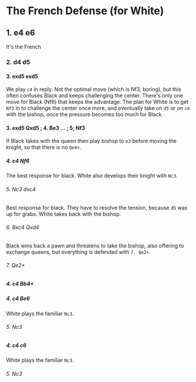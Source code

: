 # The French Defense (for White)

## 1. e4 e6

It's the French

### 2. d4 d5

#### 3. exd5 exd5

We play `c4` in reply. Not the optimal move (which is Nf3, boring), but this
often confuses Black and keeps challenging the center. There's only one move
for Black (Nf6) that keeps the advantage. The plan for White is to get `Nf3` 
in to challenge the center once more, and eventually take on `d5` or on `c4` 
with the bishop, once the pressure becomes too much for Black. 

#### 3. exd5 Qxd5 ; 4. Be3 ... ; 5; Nf3

If Black takes with the queen then play bishop to `e3` before moving the
knight, so that there is no `Qe4+`.

##### 4. c4 Nf6

The best response for black. White also develops their knight with `Nc3`.

###### 5. Nc3 dxc4

Best response for black. They have to resolve the tension, because `d5` was up
for grabs. White takes back with the bishop.

###### 6. Bxc4 Qxd4

Black wins back a pawn and threatens to take the bishop, also offering to
exchange queens, but everything is defended with `7. Qe2+`.

###### 7. Qe2+

##### 4. c4 Bb4+

##### 4. c4 Be6

White plays the familiar `Nc3`.

###### 5. Nc3

##### 4. c4 c6 

White plays the familiar `Nc3`.

###### 5. Nc3
